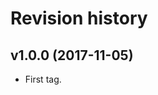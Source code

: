 Revision history
=======================================


v1.0.0 (2017-11-05)
---------------------------------------

* First tag.
